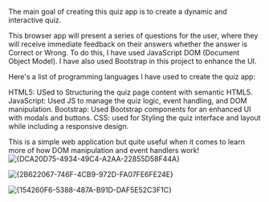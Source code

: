 The main goal of creating this quiz app is to create a dynamic and interactive quiz. 

This browser app will present a series of questions for the user, where they will receive immediate feedback on their answers whether the answer is Correct or Wrong. To do this, I have used JavaScript DOM (Document Object Model). I have also used Bootstrap in this project to enhance the UI. 

Here's a list of programming languages I have used to create the quiz app:

HTML5: USed to Structuring the quiz page content with semantic HTML5.
JavaScript: Used JS to manage the quiz logic, event handling, and DOM manipulation.
Bootstrap: Used Bootstrap components for an enhanced UI with modals and buttons.
CSS: used for Styling the quiz interface and layout while including a responsive design.

This is a simple web application but quite useful when it comes to learn more of how DOM manipulation and event handlers work!
![{DCA20D75-4934-49C4-A2AA-22855D58F44A}](https://github.com/user-attachments/assets/49a38c54-dbbc-4f0b-ac31-8883e9be40ae)

![{2B622067-746F-4CB9-972D-FA07FE6FE24E}](https://github.com/user-attachments/assets/2242eacf-c7a5-4d63-aa8d-c46cac5c5d36)

![{154260F6-5388-487A-B91D-DAF5E52C3F1C}](https://github.com/user-attachments/assets/56eed0ec-9869-4219-9203-d3f96ea9fff2)


